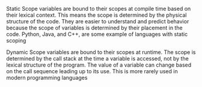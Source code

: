 Static Scope variables are bound to their scopes at compile time based on their lexical context. This means the scope is determined by the physical structure of the code.
They are easier to understand and predict behavior because the scope of variables is determined by their placement in the code.
Python, Java, and C++, are some example of languages with static scoping


Dynamic Scope variables are bound to their scopes at runtime. The scope is determined by the call stack at the time a variable is accessed, not by the lexical structure of the program.
The value of a variable can change based on the call sequence leading up to its use.
This is more rarely used in modern programming languages